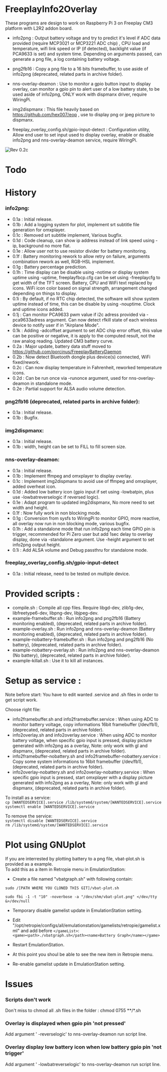 # FreeplayInfo2Overlay

These programs are design to work on Raspberry Pi 3 on Freeplay CM3 platform with L2R2 addon board.

- info2png : Output battery voltage and try to predict it's level if ADC data provided (require MCP3021 or MCP3221 ADC chip) , CPU load and temperature, wifi link speed or IP (if detected), backlight value (if PCA9633 is set) and system time. Depending on arguments passed, can generate a png file, a log containing battery voltage.

- png2fb16 : Copy a png file to a 16 bits framebuffer, to use aside of info2png (deprecated, related parts in archive folder).

- nns-overlay-deamon : Use to monitor a gpio button input to display overlay, can monitor a gpio pin to alert user of a low battery state, to be used aside of info2png, ONLY work with dispmanx driver, require WiringPi.

- img2dispmanx : This file heavily based on https://github.com/hex007/eop , use to display png or jpeg picture to dispmanx.

- freeplay_overlay_config.sh/gpio-input-detect : Configuration utility, Allow end user to set input used to display overlay, enable or disable info2png and nns-overlay-deamon service, require WiringPi.

![Rev 0.2c](https://github.com/porcinus/FreeplayInfo2Overlay/blob/master/demo/overlay-0.2c.jpg)


# Todo


# History
### info2png:
- 0.1a : Initial release.  
- 0.1b : Add a logging system for plot, implement srt subtitle file generation for omxplayer.  
- 0.1c : Removed srt subtitle implement, Various bugfix.  
- 0.1d : Code cleanup, can show ip address instead of link speed using -ip, background no more flat.  
- 0.1e : Allow user not to use resistor divider for battery monitoring.  
- 0.1f : Battery monitoring rework to allow retry on failure, arguments combination rework as well, RGB-HSL implement.  
- 0.1g : Battery percentage prediction.  
- 0.1h : Time display can be disable using -notime or display system uptime using -uptime, freeplayfbcp.cfg can be set using -freeplaycfg to get width of the TFT screen. Battery, CPU and WiFi text replaced by icons. WiFi icon color based on signal strength, arrangement changed depending on things to display.  
- 0.1i : By default, if no RTC chip detected, the software will show system uptime instead of time, this can be disable by using -nouptime. Clock and uptime icons added.  
- 0.1j : Can monitor PCA9633 pwm value if i2c adress provided via -pca9633adress argument. Can now detect rfkill state of each wireless device to notify user if in "Airplane Mode".  
- 0.1k : Adding -adcoffset argument to set ADC chip error offset, this value can be positive or negative, it is apply to the computed result, not the raw analog reading. Updated CM3 battery curve.  
- 0.2a : Major update, battery data stuff moved to https://github.com/porcinus/FreeplayBatteryDaemon  
- 0.2b : Now detect Bluetooth dongle plus device(s) connected, WiFi fixed/rework.  
- 0.2c : Can now display temperature in Fahrenheit, reworked temperature icons.  
- 0.2d : Can be run once via -runonce argument, used for nns-overlay-deamon in standalone mode.  
- 0.2e : Partial support for ALSA audio volume detection.  

### png2fb16 (deprecated, related parts in archive folder):
- 0.1a : Initial release.  
- 0.1b : Bugfix.  

### img2dispmanx:
- 0.1a : Initial release.  
- 0.1b : width, height can be set to FILL to fill screen size.  

### nns-overlay-deamon:
- 0.1a : Initial release.  
- 0.1b : Implement ffmpeg and omxplayer to display overlay.  
- 0.1c : Implement img2dispmanx to avoid use of ffmpeg and omxplayer, added overheat icon.  
- 0.1d : Added low battery icon (gpio input if set using -lowbatpin, plus use -lowbatreverselogic if reversed logic).  
- 0.1e : Adapt program to updated img2dispmanx, No more need to set width and height.  
- 0.1f : Now fully work in non blocking mode.  
- 0.1g : Conversion from sysfs to WiringPi to monitor GPIO, more reactive, all overlay now run in non blocking mode, various bugfix.  
- 0.1h : Add a standalone mode that run info2png each time GPIO pin is trigger, recommended for Pi Zero user but add 1sec delay to overlay display, done via -standalone argument. Use -height argument to set info2png output height.  
- 0.1i : Add ALSA volume and Debug passthru for standalone mode.  

### freeplay_overlay_config.sh/gpio-input-detect
- 0.1a : Initial release, need to be tested on multiple device.  


# Provided scripts :
- compile.sh : Compile all cpp files. Require libgd-dev, zlib1g-dev, libfreetype6-dev, libpng-dev, libjpeg-dev.  
- example-framebuffer.sh : Run info2png and png2fb16 (Battery monitoring enabled), (deprecated, related parts in archive folder).  
- example-overlay.sh : Run info2png and nns-overlay-deamon (Battery monitoring enabled), (deprecated, related parts in archive folder).  
- example-nobattery-framebuffer.sh : Run info2png and png2fb16 (No battery), (deprecated, related parts in archive folder).  
- example-nobattery-overlay.sh : Run info2png and nns-overlay-deamon (No battery), (deprecated, related parts in archive folder).  
- example-killall.sh : Use it to kill all instances.  

# Setup as service :
Note before start: You have to edit wanted .service and .sh files in order to get script work.  

Choose right file:  
 - info2framebuffer.sh and info2framebuffer.service : When using ADC to monitor battery voltage, copy informations 16bit framebuffer (/dev/fb1), (deprecated, related parts in archive folder).  
 - info2overlay.sh and info2overlay.service : When using ADC to monitor battery voltage, when specific gpio input is pressed, display picture generated with info2png as a overlay, Note: only work with gl and dispmanx, (deprecated, related parts in archive folder).  
 - info2framebuffer-nobattery.sh and info2framebuffer-nobattery.service : Copy some system informations to 16bit framebuffer (/dev/fb1), (deprecated, related parts in archive folder).  
 - info2overlay-nobattery.sh and info2overlay-nobattery.service : When specific gpio input is pressed, start omxplayer with a display picture generated with info2png as a overlay, Note: only work with gl and dispmanx, (deprecated, related parts in archive folder).  

To install as a service:  
```cp [WANTEDSERVICE].service /lib/systemd/system/[WANTEDSERVICE].service```  
```systemctl enable [WANTEDSERVICE].service```  
  
To remove the service:  
```systemctl disable [WANTEDSERVICE].service```  
```rm /lib/systemd/system/[WANTEDSERVICE].service```  


# Plot using GNUplot
If you are interrested by plotting battery to a png file, vbat-plot.sh is provided as a example.  
To add this as a item in Retropie menu in EmulationStation:  
 - Create a file named "vbatgraph.sh" with following contain:  
 
```sudo /[PATH WHERE YOU CLONED THIS GIT]/vbat-plot.sh```  

```sudo fbi -1 -t "10" -noverbose -a "/dev/shm/vbat-plot.png" </dev/tty &>/dev/null```  

 - Temporary disable gamelist update in EmulationStation setting.  
 - Edit "/opt/retropie/configs/all/emulationstation/gamelists/retropie/gamelist.xml" and add before ```</gameList>```:  
```<game><path>./vbatgraph.sh</path><name>Battery Graph</name></game>```  

 - Restart EmulationStation.  
 - At this point you shoul be able to see the new item in Retropie menu.  
 - Re-enable gamelist update in EmulationStation setting.  

# Issues
### Scripts don't work
Don't miss to chmod all .sh files in the folder : chmod 0755 **/*.sh

### Overlay is displayed when gpio pin 'not pressed'
Add argument ' -reverselogic' to nns-overlay-deamon run script line.

### Overlay display low battery icon when low battery gpio pin 'not trigger'
Add argument ' -lowbatreverselogic' to nns-overlay-deamon run script line.


